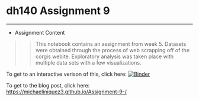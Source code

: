 # dh140 Assignment 9
--------------------
* Assignment Content 
> > This notebook contains an assignment from week 5. Datasets were obtained through the process of web scrapping off of the corgis webite. Exploratory analysis was taken place with multiple data sets with a few visualizations. 

To get to an interactive verison of this, click here: 
[![Binder](https://mybinder.org/badge_logo.svg)](https://mybinder.org/v2/gh/michaeliniquez3/Assignment-9-.git/HEAD)

To get to the blog post, click here: 
https://michaeliniquez3.github.io/Assignment-9-/
